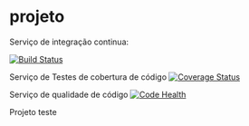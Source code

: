 projeto
=======

Serviço de integração continua:

[![Build Status](https://travis-ci.org/luzfcb/projeto.svg)](https://travis-ci.org/luzfcb/projeto)

Serviço de Testes de cobertura de código
[![Coverage Status](https://coveralls.io/repos/luzfcb/projeto/badge.png?branch=master)](https://coveralls.io/r/luzfcb/projeto?branch=master)

Serviço de qualidade de código
[![Code Health](https://landscape.io/github/luzfcb/projeto/master/landscape.png)](https://landscape.io/github/luzfcb/projeto/master)


Projeto teste



